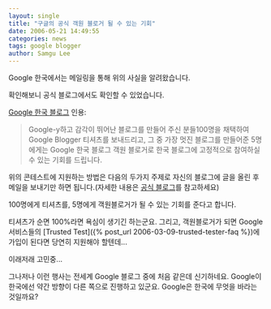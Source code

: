 ```yaml
---
layout: single
title: "구글의 공식 객원 블로거 될 수 있는 기회"
date: 2006-05-21 14:49:55
categories: news
tags: google blogger
author: Samgu Lee
---
```


Google 한국에서는 메일링을 통해 위의 사실을 알려왔습니다.

확인해보니 공식 블로그에서도 확인할 수 있었습니다.

[Google 한국 블로그](http://googlekoreablog.blogspot.com/2006/05/google.html) 인용:

> Google-y하고 감각이 뛰어난 블로그를 만들어 주신 분들100명을 채택하여 Google Blogger 티셔츠를 보내드리고, 그 중 가장 멋진 블로그를 만들어준 5명에게는 Google 한국 블로그 객원 블로거로 한국 블로그에 고정적으로 참여하실 수 있는 기회를 드립니다.

위의 콘테스트에 지원하는 방법은 다음의 두가지 주제로 자신의 블로그에 글을 올린 후 메일을 보내기만 하면 됩니다.(자세한 내용은 [공식 블로그](http://googlekoreablog.blogspot.com/2006/05/google.html)를 참고하세요)

100명에게 티셔츠를, 5명에게 객원블로거가 될 수 있는 기회를 준다고 합니다.

티셔츠가 순면 100%라면 욕심이 생기긴 하는군요. 그리고, 객원블로거가 되면 Google 서비스들의 [Trusted Test]({% post_url 2006-03-09-trusted-tester-faq %})에 가입이 된다면 당연히 지원해야 할텐데...

이래저래 고민중...

그나저나 이런 행사는 전세계 Google 블로그 중에 처음 같은데 신기하네요. Google이 한국에선 약간 방향이 다른 쪽으로 진행하고 있군요. Google은 한국에 무엇을 바라는 것일까요?
